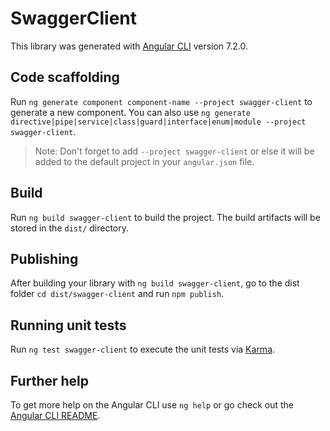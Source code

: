 # SwaggerClient

This library was generated with [Angular CLI](https://github.com/angular/angular-cli) version 7.2.0.

## Code scaffolding

Run `ng generate component component-name --project swagger-client` to generate a new component. You can also use `ng generate directive|pipe|service|class|guard|interface|enum|module --project swagger-client`.
> Note: Don't forget to add `--project swagger-client` or else it will be added to the default project in your `angular.json` file. 

## Build

Run `ng build swagger-client` to build the project. The build artifacts will be stored in the `dist/` directory.

## Publishing

After building your library with `ng build swagger-client`, go to the dist folder `cd dist/swagger-client` and run `npm publish`.

## Running unit tests

Run `ng test swagger-client` to execute the unit tests via [Karma](https://karma-runner.github.io).

## Further help

To get more help on the Angular CLI use `ng help` or go check out the [Angular CLI README](https://github.com/angular/angular-cli/blob/master/README.md).
